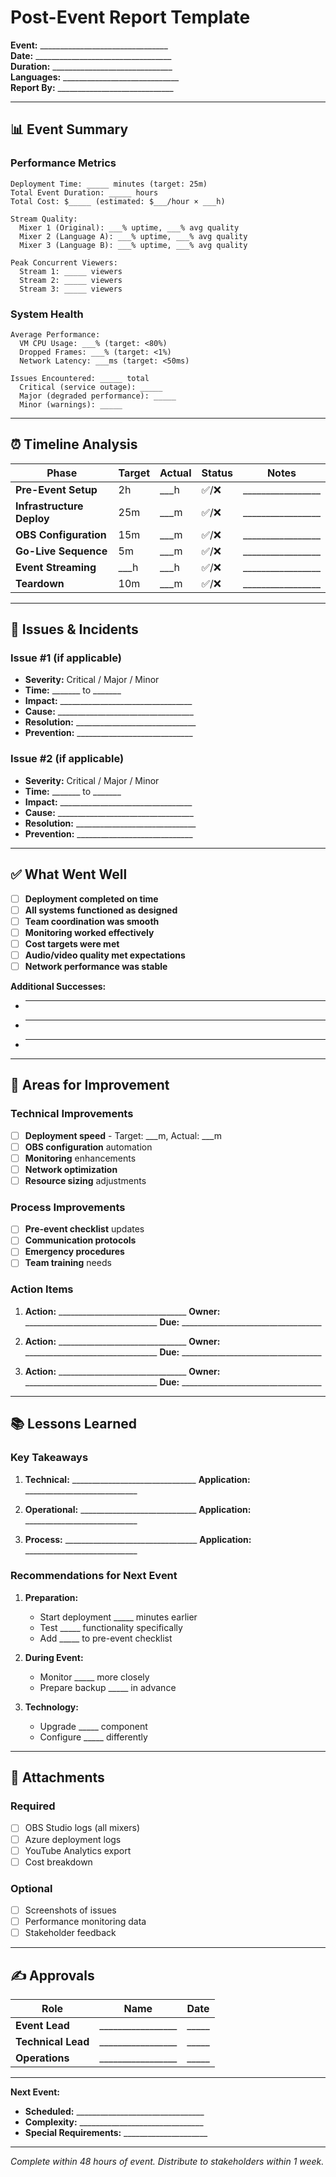 # Post-Event Report Template

**Event:** ________________________________  
**Date:** __________________________________  
**Duration:** ______________________________  
**Languages:** _____________________________  
**Report By:** _____________________________  

---

## 📊 **Event Summary**

### **Performance Metrics**
```
Deployment Time: _____ minutes (target: 25m)
Total Event Duration: _____ hours
Total Cost: $_____ (estimated: $___/hour × ___h)

Stream Quality:
  Mixer 1 (Original): ___% uptime, ___% avg quality
  Mixer 2 (Language A): ___% uptime, ___% avg quality  
  Mixer 3 (Language B): ___% uptime, ___% avg quality

Peak Concurrent Viewers:
  Stream 1: _____ viewers
  Stream 2: _____ viewers
  Stream 3: _____ viewers
```

### **System Health**
```
Average Performance:
  VM CPU Usage: ___% (target: <80%)
  Dropped Frames: ___% (target: <1%)
  Network Latency: ___ms (target: <50ms)
  
Issues Encountered: _____ total
  Critical (service outage): _____
  Major (degraded performance): _____
  Minor (warnings): _____
```

---

## ⏰ **Timeline Analysis**

| Phase | Target | Actual | Status | Notes |
|-------|--------|--------|--------|-------|
| **Pre-Event Setup** | 2h | ___h | ✅/❌ | _________________ |
| **Infrastructure Deploy** | 25m | ___m | ✅/❌ | _________________ |
| **OBS Configuration** | 15m | ___m | ✅/❌ | _________________ |
| **Go-Live Sequence** | 5m | ___m | ✅/❌ | _________________ |
| **Event Streaming** | ___h | ___h | ✅/❌ | _________________ |
| **Teardown** | 10m | ___m | ✅/❌ | _________________ |

---

## 🚨 **Issues & Incidents**

### **Issue #1** (if applicable)
- **Severity:** Critical / Major / Minor
- **Time:** _______ to _______
- **Impact:** _________________________________
- **Cause:** __________________________________
- **Resolution:** ______________________________
- **Prevention:** _____________________________

### **Issue #2** (if applicable)
- **Severity:** Critical / Major / Minor
- **Time:** _______ to _______
- **Impact:** _________________________________
- **Cause:** __________________________________
- **Resolution:** ______________________________
- **Prevention:** _____________________________

---

## ✅ **What Went Well**

- [ ] **Deployment completed on time**
- [ ] **All systems functioned as designed**
- [ ] **Team coordination was smooth**
- [ ] **Monitoring worked effectively**
- [ ] **Cost targets were met**
- [ ] **Audio/video quality met expectations**
- [ ] **Network performance was stable**

**Additional Successes:**
- _________________________________________________
- _________________________________________________
- _________________________________________________

---

## 🔧 **Areas for Improvement**

### **Technical Improvements**
- [ ] **Deployment speed** - Target: ___m, Actual: ___m
- [ ] **OBS configuration** automation
- [ ] **Monitoring** enhancements
- [ ] **Network optimization** 
- [ ] **Resource sizing** adjustments

### **Process Improvements**
- [ ] **Pre-event checklist** updates
- [ ] **Communication protocols** 
- [ ] **Emergency procedures** 
- [ ] **Team training** needs

### **Action Items**
1. **Action:** ________________________________
   **Owner:** _________________________________
   **Due:** ___________________________________

2. **Action:** ________________________________
   **Owner:** _________________________________
   **Due:** ___________________________________

3. **Action:** ________________________________
   **Owner:** _________________________________
   **Due:** ___________________________________

---

## 📚 **Lessons Learned**

### **Key Takeaways**
1. **Technical:** _______________________________
   **Application:** ____________________________

2. **Operational:** _____________________________
   **Application:** ____________________________

3. **Process:** _________________________________
   **Application:** ____________________________

### **Recommendations for Next Event**
1. **Preparation:**
   - Start deployment _____ minutes earlier
   - Test _____ functionality specifically
   - Add _____ to pre-event checklist

2. **During Event:**
   - Monitor _____ more closely
   - Prepare backup _____ in advance

3. **Technology:**
   - Upgrade _____ component
   - Configure _____ differently

---

## 📎 **Attachments**

### **Required**
- [ ] OBS Studio logs (all mixers)
- [ ] Azure deployment logs
- [ ] YouTube Analytics export
- [ ] Cost breakdown

### **Optional**
- [ ] Screenshots of issues
- [ ] Performance monitoring data
- [ ] Stakeholder feedback

---

## ✍️ **Approvals**

| Role | Name | Date |
|------|------|------|
| **Event Lead** | _________________ | _____ |
| **Technical Lead** | _________________ | _____ |
| **Operations** | _________________ | _____ |

---

**Next Event:**
- **Scheduled:** ________________________________
- **Complexity:** _______________________________
- **Special Requirements:** _____________________

---

*Complete within 48 hours of event. Distribute to stakeholders within 1 week.* 